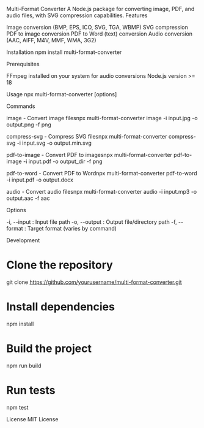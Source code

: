 Multi-Format Converter
A Node.js package for converting image, PDF, and audio files, with SVG compression capabilities.
Features

Image conversion (BMP, EPS, ICO, SVG, TGA, WBMP)
SVG compression
PDF to image conversion
PDF to Word (text) conversion
Audio conversion (AAC, AIFF, M4V, MMF, WMA, 3G2)

Installation
npm install multi-format-converter

Prerequisites

FFmpeg installed on your system for audio conversions
Node.js version >= 18

Usage
npx multi-format-converter <command> [options]

Commands

image - Convert image filesnpx multi-format-converter image -i input.jpg -o output.png -f png


compress-svg - Compress SVG filesnpx multi-format-converter compress-svg -i input.svg -o output.min.svg


pdf-to-image - Convert PDF to imagesnpx multi-format-converter pdf-to-image -i input.pdf -o output_dir -f png


pdf-to-word - Convert PDF to Wordnpx multi-format-converter pdf-to-word -i input.pdf -o output.docx


audio - Convert audio filesnpx multi-format-converter audio -i input.mp3 -o output.aac -f aac



Options

-i, --input <path>: Input file path
-o, --output <path>: Output file/directory path
-f, --format <format>: Target format (varies by command)

Development
# Clone the repository
git clone https://github.com/yourusername/multi-format-converter.git

# Install dependencies
npm install

# Build the project
npm run build

# Run tests
npm test

License
MIT License